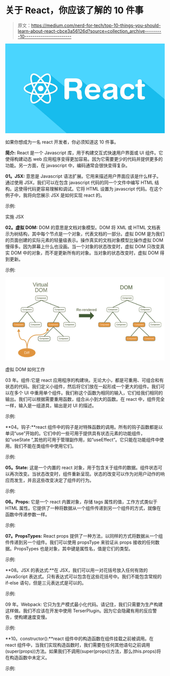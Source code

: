 # 关于 React，你应该了解的 10 件事

> 原文：<https://medium.com/nerd-for-tech/top-10-things-you-should-learn-about-react-cbce3a56126d?source=collection_archive---------10----------------------->

![](img/1547bb1cd22dc68dcd75b443e18aecf0.png)

如果你想成为一名 react 开发者，你必须知道这 10 件事。

**简介:** React 是一个 Javascript 库，用于构建交互式快速用户界面或 UI 组件。它使得构建动态 web 应用程序变得更加容易。因为它需要更少的代码并提供更多的功能。另一方面，在 javascript 中，编码通常会很快变得复杂。

**01。JSX:** 意思是 Javascript 语法扩展。它用来描述用户界面应该是什么样子。通过使用 JSX，我们可以在包含 javascript 代码的同一个文件中编写 HTML 结构。这使得代码更容易理解和调试。它将 HTML 设置为 javascript 代码。在这个例子中，我将向您展示 JSX 是如何实现 react 的。

示例:

实施 JSX

**02。虚拟 DOM:** DOM 的意思是文档对象模型。DOM 将 XML 或 HTML 文档表示为树结构，其中每个节点是一个对象，代表文档的一部分。虚拟 DOM 是为我们的页面创建的实际元素的轻量级表示。操作真实的文档对象模型比操作虚拟 DOM 慢得多。因为屏幕上什么也没画。当一个对象的状态改变时，虚拟 DOM 只改变真实 DOM 中的对象，而不是更新所有的对象。当对象的状态改变时，虚拟 DOM 得到更新。

示例:

![](img/f79e1388f49f0d37243c33ae912f1b30.png)

虚拟 DOM 如何工作

03 年。组件:它是 react 应用程序的构建块。无论大小，都是可重用、可组合和有状态的代码。我们定义小组件，然后将它们放在一起形成一个更大的组件。我们可以在多个 UI 中重用单个组件。我们称这个函数为相同的输入，它们给我们相同的输出。我们可以根据需要重用函数，组合从小到大的函数。在 react 中，组件完全一样，输入是一组道具，输出是对 UI 的描述。

示例:

**04。钩子:**react 组件中的钩子是对特殊函数的调用。所有的钩子函数都是以单词“use”开始的。它们中的一些可用于提供具有状态元素的功能组件，如“useState ”,其他的可用于管理副作用，如“useEffect”。它只能在功能组件中使用。我们不能在类组件中使用它们。

示例:

**05。State:** 这是一个内置的 react 对象，用于包含关于组件的数据。组件状态可以再次改变。当状态改变时，组件重新呈现。状态的改变可以作为对用户动作的响应而发生，并且这些改变决定了组件的行为。

示例:

**06。Props:** 它是一个 react 内置对象，存储 tags 属性的值，工作方式类似于 HTML 属性。它提供了一种将数据从一个组件传递到另一个组件的方式，就像在函数中传递参数一样。

示例:

**07。PropsTypes:** React props 提供了一种方法，以同样的方式将数据从一个组件传递到另一个组件。我们可以使用 propsType 来验证从 props 接收的任何数据。PropsTypes 也是对象，其中键是属性名，值是它们的类型。

示例:

**08。JSX 的表达式:**在 JSX，我们可以用一对花括号放入任何有效的 JavaScript 表达式。只有表达式可以包含在这些花括号中。我们不能包含常规的 if-else 语句，但是三元表达式是可以的。

示例:

09 年。Webpack: 它只为生产模式最小化代码。请记住，我们只需要为生产构建这样做。我们不应该在开发中使用 TerserPlugin。因为它会隐藏有用的反应警告，使构建速度变慢。

示例:

**10。constructor():**react 组件中的构造函数在组件挂载之前被调用。在 react 组件中，当我们实现构造函数时，我们需要在任何其他语句之前调用(super(props))方法。如果我们不调用(super(props))方法，那么(this.props)将在构造函数中未定义。

示例: